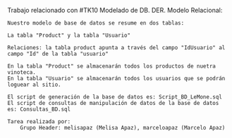 Trabajo relacionado con #TK10 Modelado de DB. DER. Modelo Relacional:

    Nuestro modelo de base de datos se resume en dos tablas:

    La tabla "Product" y la tabla "Usuario"

    Relaciones: la tabla product apunta a través del campo "IdUsuario" al campo "Id" de la tabla "usuario"

    En la tabla "Product" se almacenarán todos los productos de nuetra vinoteca.
    En la tabla "Usuario" se almacenarán todos los usuarios que se podrán loguear al sitio.

    El script de generación de la base de datos es: Script_BD_LeMone.sql
    El script de consultas de manipulación de datos de la base de datos es: Consultas_BD.sql

    Tarea realizada por:
        Grupo Header: melisapaz (Melisa Apaz), marceloapaz (Marcelo Apaz)